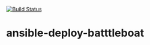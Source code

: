 [![Build Status](http://34.224.18.240/buildStatus/icon?job=battleboat-jenkins-ci)](http://34.224.18.240/job/battleboat-jenkins-ci/)

# ansible-deploy-batttleboat  
